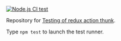 [![Node.js CI test](https://github.com/wozniaklukasz/blog-testing-of-redux-action-thunk/actions/workflows/test.yml/badge.svg)](https://github.com/wozniaklukasz/blog-testing-of-redux-action-thunk/actions/workflows/test.yml)

Repository for [Testing of redux action thunk](https://lukaszwozniak.dev/blog/testing-of-redux-action-thunk).

Type `npm test` to launch the test runner.
